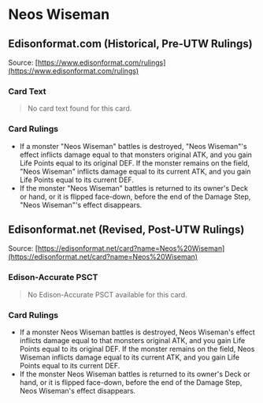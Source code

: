 # Neos Wiseman

## Edisonformat.com (Historical, Pre-UTW Rulings)

Source: [https://www.edisonformat.com/rulings](https://www.edisonformat.com/rulings)

### Card Text

> No card text found for this card.

### Card Rulings

*   If a monster "Neos Wiseman" battles is destroyed, "Neos Wiseman"'s effect inflicts damage equal to that monsters original ATK, and you gain Life Points equal to its original DEF. If the monster remains on the field, "Neos Wiseman" inflicts damage equal to its current ATK, and you gain Life Points equal to its current DEF.
*   If the monster "Neos Wiseman" battles is returned to its owner's Deck or hand, or it is flipped face-down, before the end of the Damage Step, "Neos Wiseman"'s effect disappears.

## Edisonformat.net (Revised, Post-UTW Rulings)

Source: [https://edisonformat.net/card?name=Neos%20Wiseman](https://edisonformat.net/card?name=Neos%20Wiseman)

### Edison-Accurate PSCT

> No Edison-Accurate PSCT available for this card.

### Card Rulings

*   If a monster Neos Wiseman battles is destroyed, Neos Wiseman's effect inflicts damage equal to that monsters original ATK, and you gain Life Points equal to its original DEF. If the monster remains on the field, Neos Wiseman inflicts damage equal to its current ATK, and you gain Life Points equal to its current DEF.
*   If the monster Neos Wiseman battles is returned to its owner's Deck or hand, or it is flipped face-down, before the end of the Damage Step, Neos Wiseman's effect disappears.
            